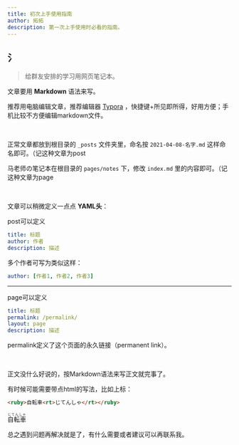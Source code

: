 ```yaml
---
title: 初次上手使用指南
author: 拓拓
description: 第一次上手使用时必看的指南。
---
```


## 氵

> 给群友安排的学习用网页笔记本。

文章要用 **Markdown** 语法来写。

推荐用电脑编辑文章，推荐编辑器 [Typora](https://www.typora.io/#windows) ，快捷键+所见即所得，好用方便；手机比较不方便编辑markdown文件。

​    

正常文章都放到根目录的 `_posts` 文件夹里，命名按 `2021-04-08-名字.md` 这样命名即可。（记这种文章为post

马老师の笔记本在根目录的 `pages/notes` 下，修改 `index.md` 里的内容即可。（记这种文章为page

​    

文章可以稍微定义一点点 **YAML头**：

post可以定义

```yaml
title: 标题
author: 作者
description: 描述
```

多个作者可写为类似这样：

```yaml
author: [作者1, 作者2, 作者3]
```

-----

page可以定义

```yaml
title: 标题
permalink: /permalink/
layout: page
description: 描述
```

permalink定义了这个页面的永久链接（permanent link）。

​    

正文没什么好说的，按Markdown语法来写正文就完事了。

有时候可能需要带点html的写法，比如上标：

```html
<ruby>自転車<rt>じてんしゃ</rt></ruby>
```

<ruby>自転車<rt>じてんしゃ</rt></ruby>

总之遇到问题再解决就是了，有什么需要或者建议可以再联系我。
